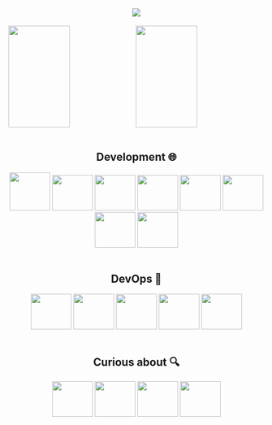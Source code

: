 <h2 align="center">
<img src="https://readme-typing-svg.herokuapp.com/?font=Righteous&size=35&center=true&vCenter=true&width=500&height=70&duration=3000&lines=Hey!+👋;+My+name's+Rafael+Zelak!;" />
</h2>
<div>
    <img align="center" height="200em" width="49%" src="https://github-readme-stats.vercel.app/api?username=RafaelZelak&show_icons=true&theme=dracula&include_all_commits=true&count_private=true"/>
    <img align="center" height="200em" width="49%" src="https://github-readme-stats.vercel.app/api/top-langs/?username=RafaelZelak&layout=compact&langs_count=16&theme=dracula"/>
</div>

<div align="center" style="display: inline-block;"><br>
<h2>Development 🌐</h2>
<img style="width: 80px; height: 75px;" src="https://cdn.jsdelivr.net/gh/devicons/devicon@latest/icons/python/python-original.svg" />

<img style="width: 80px; height: 70px;" src="https://cdn.jsdelivr.net/gh/devicons/devicon@latest/icons/c/c-plain.svg" />

<img style="width: 80px; height: 70px;" src="https://cdn.jsdelivr.net/gh/devicons/devicon@latest/icons/nodejs/nodejs-plain.svg" />

<img  style="width: 80px; height: 70px;" src="https://cdn.jsdelivr.net/gh/devicons/devicon@latest/icons/html5/html5-original.svg" />

<img style="width: 80px; height: 70px;" src="https://cdn.jsdelivr.net/gh/devicons/devicon@latest/icons/css3/css3-original.svg" />

<img style="width: 80px; height: 70px;" src="https://cdn.jsdelivr.net/gh/devicons/devicon@latest/icons/javascript/javascript-plain.svg" />

<img style="width: 80px; height: 70px;" src="https://cdn.jsdelivr.net/gh/devicons/devicon@latest/icons/postgresql/postgresql-original.svg" />

<img style="width: 80px; height: 70px;"  src="https://cdn.jsdelivr.net/gh/devicons/devicon@latest/icons/tailwindcss/tailwindcss-original.svg" />

</div>

<div align="center" style="display: inline-block;"><br>
<h2>DevOps 🚀</h2>
<img style="width: 80px; height: 70px;"  src="https://cdn.jsdelivr.net/gh/devicons/devicon@latest/icons/git/git-original.svg" />

<img style="width: 80px; height: 70px;" src="https://cdn.jsdelivr.net/gh/devicons/devicon@latest/icons/ansible/ansible-original.svg" />

<img style="width: 80px; height: 70px;" src="https://cdn.jsdelivr.net/gh/devicons/devicon@latest/icons/linux/linux-original.svg" />

<img style="width: 80px; height: 70px;" src="https://cdn.jsdelivr.net/gh/devicons/devicon@latest/icons/amazonwebservices/amazonwebservices-plain-wordmark.svg" />

<img style="width: 80px; height: 70px;" src="https://cdn.jsdelivr.net/gh/devicons/devicon@latest/icons/nginx/nginx-original.svg" />

<div align="center" style="display: inline-block;"><br>
    
<h2>Curious about 🔍</h2>

<img style="width: 80px; height: 70px;" src="https://cdn.jsdelivr.net/gh/devicons/devicon@latest/icons/typescript/typescript-original.svg" />

<img style="width: 80px; height: 70px;" src="https://cdn.jsdelivr.net/gh/devicons/devicon@latest/icons/react/react-original.svg" />

<img style="width: 80px; height: 70px;" src="https://cdn.jsdelivr.net/gh/devicons/devicon@latest/icons/kubernetes/kubernetes-original.svg" />

<img style="width: 80px; height: 70px;" src="https://cdn.jsdelivr.net/gh/devicons/devicon@latest/icons/go/go-original.svg" />


</div>
